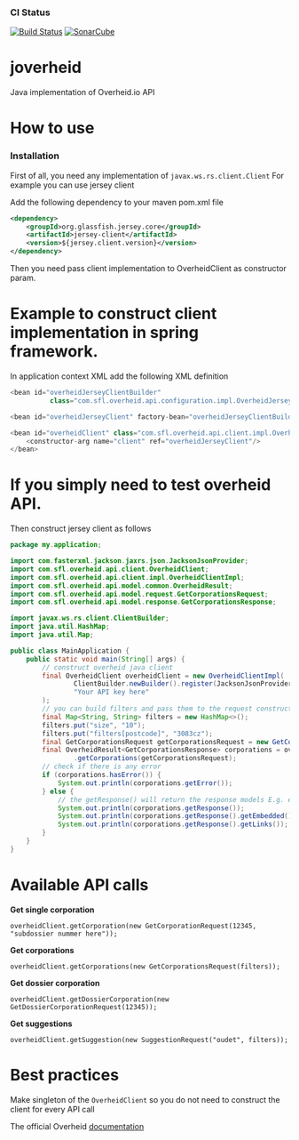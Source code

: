### CI Status
[![Build Status](https://travis-ci.org/bia-code/joverheid.svg?branch=master)](https://travis-ci.org/bia-code/joverheid)
[![SonarCube](https://getstreaming.files.wordpress.com/2012/10/sonar.png)](https://sonarqube.com/dashboard/index/com.sfl.joverheid:joverheid)
# joverheid
Java implementation of Overheid.io API
# How to use

### Installation

First of all, you need any implementation of ```javax.ws.rs.client.Client```
For example you can use jersey client

Add the following dependency to your maven pom.xml file
```xml
<dependency>
    <groupId>org.glassfish.jersey.core</groupId>
    <artifactId>jersey-client</artifactId>
    <version>${jersey.client.version}</version>
</dependency>
```
Then you need pass client implementation to OverheidClient as constructor param.

# Example to construct client implementation in spring framework.
In application context XML add the following XML definition
```java
<bean id="overheidJerseyClientBuilder"
          class="com.sfl.overheid.api.configuration.impl.OverheidJerseyClientBuilderImpl"/>

<bean id="overheidJerseyClient" factory-bean="overheidJerseyClientBuilder" factory-method="build"/>

<bean id="overheidClient" class="com.sfl.overheid.api.client.impl.OverheidClientImpl">
    <constructor-arg name="client" ref="overheidJerseyClient"/>
</bean>

```

# If you simply need to test overheid API.
Then construct jersey client as follows
```java
package my.application;

import com.fasterxml.jackson.jaxrs.json.JacksonJsonProvider;
import com.sfl.overheid.api.client.OverheidClient;
import com.sfl.overheid.api.client.impl.OverheidClientImpl;
import com.sfl.overheid.api.model.common.OverheidResult;
import com.sfl.overheid.api.model.request.GetCorporationsRequest;
import com.sfl.overheid.api.model.response.GetCorporationsResponse;

import javax.ws.rs.client.ClientBuilder;
import java.util.HashMap;
import java.util.Map;

public class MainApplication {
    public static void main(String[] args) {
        // construct overheid java client
        final OverheidClient overheidClient = new OverheidClientImpl(
                ClientBuilder.newBuilder().register(JacksonJsonProvider.class).build(),
                "Your API key here"
        );
        // you can build filters and pass them to the request constructor as follows
        final Map<String, String> filters = new HashMap<>();
        filters.put("size", "10");
        filters.put("filters[postcode]", "3083cz");
        final GetCorporationsRequest getCorporationsRequest = new GetCorporationsRequest(filters);
        final OverheidResult<GetCorporationsResponse> corporations = overheidClient
                .getCorporations(getCorporationsRequest);
        // check if there is any error
        if (corporations.hasError()) {
            System.out.println(corporations.getError());
        } else {
            // the getResponse() will return the response models E.g. embedded and links
            System.out.println(corporations.getResponse());
            System.out.println(corporations.getResponse().getEmbedded());
            System.out.println(corporations.getResponse().getLinks());
        }
    }
}
```

# Available API calls
**Get single corporation**
```
overheidClient.getCorporation(new GetCorporationRequest(12345, "subdossier nummer here"));
```

**Get corporations**
```
overheidClient.getCorporations(new GetCorporationsRequest(filters));
```

**Get dossier corporation**
```
overheidClient.getDossierCorporation(new GetDossierCorporationRequest(12345));
```

**Get suggestions**
```
overheidClient.getSuggestion(new SuggestionRequest("oudet", filters));
```

# Best practices
Make singleton of the ```OverheidClient``` so you do not need to construct the client for every API call 

The official Overheid [documentation](https://overheid.io/documentatie/kvk)